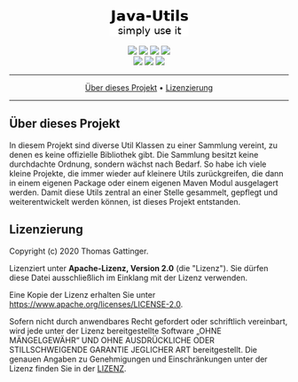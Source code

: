 <p align="center">
 <img src="https://raw.githubusercontent.com/morrigan-dev/java-utils/main/images/Java-Utils.png">
</p>

<p align="center">
    <a href="https://github.com/morrigan-dev/java-utils/actions/workflows/build-job.yml" title="Build Job"><img src="https://img.shields.io/github/workflow/status/morrigan-dev/java-utils/Run%20snapshot%20build-job?logo=GitHub&style=plastic"></a>
    <a href="https://github.com/morrigan-dev/java-utils/actions/workflows/quality-job.yml" title="Quality Job"><img src="https://img.shields.io/github/workflow/status/morrigan-dev/java-utils/Run%20quality%20build-job?label=quality-build&logo=GitHub&style=plastic"></a>
    <a href="https://github.com/morrigan-dev/java-utils/blob/main/LICENSE" title="License"><img src="https://img.shields.io/github/license/morrigan-dev/java-utils?logo=GitHub&style=plastic"></a>
    <a href="https://github.com/morrigan-dev/java-utils" title="Last Commit"><img src="https://img.shields.io/github/last-commit/morrigan-dev/java-utils?logo=GitHub&style=plastic"></a>
	<br>    
    <a href="https://sonarcloud.io/dashboard?id=morrigan-dev_java-utils" title="Quality Gate"><img src="https://img.shields.io/sonar/quality_gate/morrigan-dev_java-utils?logo=SonarCloud&server=https%3A%2F%2Fsonarcloud.io&style=plastic"></a>
    <a href="https://sonarcloud.io/dashboard?id=morrigan-dev_java-utils" title="Successful tests"><img src="https://img.shields.io/sonar/test_success_density/morrigan-dev_java-utils?logo=SonarCloud&server=https%3A%2F%2Fsonarcloud.io&style=plastic"></a>
    <a href="https://sonarcloud.io/dashboard?id=morrigan-dev_java-utils" title="Coverage"><img src="https://img.shields.io/sonar/coverage/morrigan-dev_java-utils?logo=SonarCloud&server=https%3A%2F%2Fsonarcloud.io&style=plastic"></a>
</p>

<hr />
<p align="center">
    <a href="#über-dieses-projekt">Über dieses Projekt</a> •
    <a href="#lizenzierung">Lizenzierung</a>
</p>
<hr />

## Über dieses Projekt

In diesem Projekt sind diverse Util Klassen zu einer Sammlung vereint, zu denen es keine offizielle Bibliothek gibt. Die Sammlung besitzt keine durchdachte Ordnung, sondern wächst nach Bedarf. So habe ich viele kleine Projekte, die immer wieder auf kleinere Utils zurückgreifen, die dann in einem eigenen Package oder einem eigenen Maven Modul ausgelagert werden. Damit diese Utils zentral an einer Stelle gesammelt, gepflegt und weiterentwickelt werden können, ist dieses Projekt entstanden.

## Lizenzierung

Copyright (c) 2020 Thomas Gattinger.

Lizenziert unter **Apache-Lizenz, Version 2.0** (die "Lizenz"). Sie dürfen diese Datei ausschließlich im Einklang mit 
der Lizenz verwenden.

Eine Kopie der Lizenz erhalten Sie unter https://www.apache.org/licenses/LICENSE-2.0.

Sofern nicht durch anwendbares Recht gefordert oder schriftlich vereinbart, wird jede unter der Lizenz bereitgestellte 
Software „OHNE MÄNGELGEWÄHR“ UND OHNE AUSDRÜCKLICHE ODER STILLSCHWEIGENDE GARANTIE JEGLICHER ART bereitgestellt. 
Die genauen Angaben zu Genehmigungen und Einschränkungen unter der Lizenz finden Sie in der [LIZENZ](LICENSE).